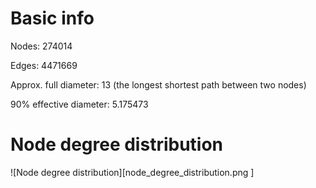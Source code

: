 # Basic info

Nodes: 274014

Edges: 4471669

Approx. full diameter:    13 (the longest shortest path between two nodes)

90% effective diameter:  5.175473

# Node degree distribution

![Node degree distribution][node_degree_distribution.png ]
